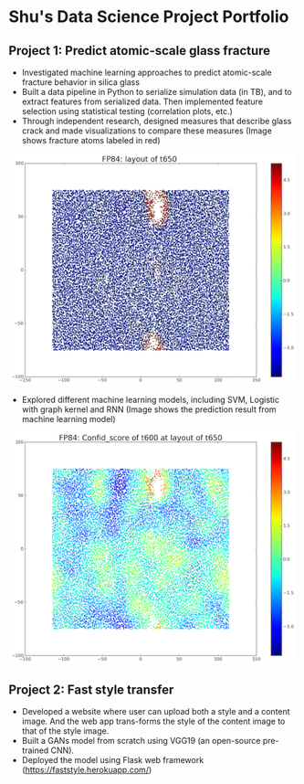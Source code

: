 # Shu's Data Science Project Portfolio


## Project 1: Predict atomic-scale glass fracture
- Investigated machine learning approaches to predict atomic-scale fracture behavior in silica glass
- Built a data pipeline in Python to serialize simulation data (in TB), and to extract features from serialized data. Then implemented feature selection using statistical testing (correlation plots, etc.)
- Through independent research, designed measures that describe glass crack and made visualizations to compare these measures (Image shows fracture atoms labeled in red)


![Fracture Descriptor](/images/84_layout.png)

- Explored different machine learning models, including SVM, Logistic with graph kernel and RNN (Image shows the prediction result from machine learning model)


![Model Predictions](/images/84_600.png)

## Project 2: Fast style transfer
- Developed a website where user can upload both a style and a content image.  And the web app trans-forms the style of the content image to that of the style image.
- Built a GANs model from scratch using VGG19 (an open-source pre-trained CNN).
- Deployed the model using Flask web framework (https://faststyle.herokuapp.com/)
